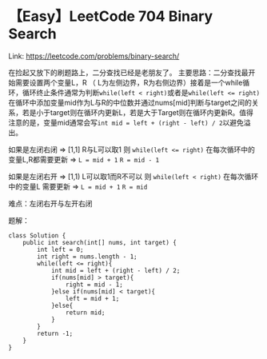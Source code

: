 # 【Easy】LeetCode 704 Binary Search
Link: https://leetcode.com/problems/binary-search/

在捡起又放下的刷题路上，二分查找已经是老朋友了。
主要思路：二分查找最开始需要设置两个变量L，R （ L为左侧边界，R为右侧边界）接着是一个while循环，循环终止条件通常为判断`while(left < right)`或者是`while(left <= right)` 
在循环中添加变量mid作为L与R的中位数并通过nums[mid]判断与target之间的关系，若是小于target则在循环内更新L，若是大于Target则在循环内更新R。值得注意的是，变量mid通常会写`int mid = left + (right - left) / 2`以避免溢出。

如果是左闭右闭 => [1,1] R与L可以取1 则 `while(left <= right)` 在每次循环中的变量L,R都需要更新 => `L = mid + 1` `R = mid - 1`

如果是左闭右开 => [1,1) L可以取1而R不可以 则 `while(left < right)` 在每次循环中的变量L 需要更新 => `L = mid + 1` `R = mid`



难点：左闭右开与左开右闭

题解：
```
class Solution {
    public int search(int[] nums, int target) {
        int left = 0;
        int right = nums.length - 1;
        while(left <= right){
            int mid = left + (right - left) / 2;
            if(nums[mid] > target){
                right = mid - 1;
            }else if(nums[mid] < target){
                left = mid + 1;
            }else{
                return mid;
            }
        }
        return -1;
    }
}
```
